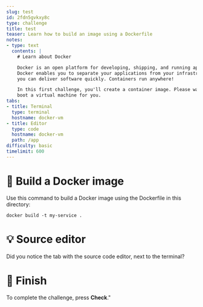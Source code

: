 ```yaml
---
slug: test
id: 2fdn5gvkxy8c
type: challenge
title: test
teaser: Learn how to build an image using a Dockerfile
notes:
- type: text
  contents: |
    # Learn about Docker

    Docker is an open platform for developing, shipping, and running applications.
    Docker enables you to separate your applications from your infrastructure so
    you can deliver software quickly. Containers run anywhere!

    In this first challenge, you'll create a container image. Please wait while we
    boot a virtual machine for you.
tabs:
- title: Terminal
  type: terminal
  hostname: docker-vm
- title: Editor
  type: code
  hostname: docker-vm
  path: /app
difficulty: basic
timelimit: 600
---
```


🧪 Build a Docker image
=======================

Use this command to build a Docker image using the Dockerfile in
this directory:

```
docker build -t my-service .
```

💡 Source editor
================

Did you notice the tab with the source code editor, next to
the terminal?

🏁 Finish
=========

To complete the
challenge, press **Check**."
